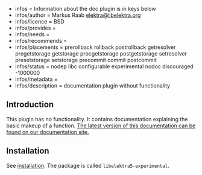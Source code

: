 - infos = Information about the doc plugin is in keys below
- infos/author = Markus Raab <elektra@libelektra.org>
- infos/licence = BSD
- infos/provides =
- infos/needs =
- infos/recommends =
- infos/placements = prerollback rollback postrollback getresolver pregetstorage getstorage procgetstorage postgetstorage setresolver presetstorage setstorage precommit commit postcommit
- infos/status = nodep libc configurable experimental nodoc discouraged -1000000
- infos/metadata =
- infos/description = documentation plugin without functionality

## Introduction

This plugin has no functionality. It contains documentation explaining the basic makeup of a function. [The latest version of this documentation can be found on our documentation site.](https://doc.libelektra.org/api/master/html/group__plugin.html)

## Installation

See [installation](/doc/INSTALL.md).
The package is called `libelektra5-experimental`.

